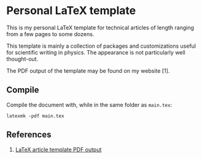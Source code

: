 # Personal LaTeX template
This is my personal LaTeX template for technical articles of length ranging
from a few pages to some dozens.

This template is mainly a collection of packages and customizations useful for
scientific writing in physics. The appearance is not particularly well
thought-out.

The PDF output of the template may be found on my website [1].

## Compile
Compile the document with, while in the same folder as `main.tex`:

```shell
latexmk -pdf main.tex
```

## References
1. [LaTeX article template PDF output](https://thomashoullier.com/writeups/latex-template/latex-template.html)
